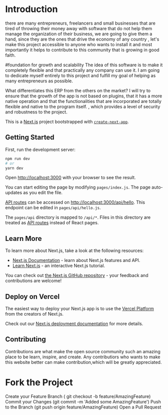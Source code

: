 # Introduction

there are many entrepreneurs, freelancers and small businesses that are tired of throwing their money away with software that do not help them manage the organization of their business, we are going to give them a hand, since they are the ones that drive the economy of any country , let's make this project accessible to anyone who wants to install it and most importantly it helps to contribute to this community that is growing in good faith.

#foundation for growth and scalability
The idea of ​​this software is to make it completely flexible and that practically any company can use it. I am going to dedicate myself entirely to this project and fulfill my goal of helping as many entrepreneurs as possible.

What differentiates this ERP from the others on the market? I will try to ensure that the growth of the app is not based on plugins, that it has a more native operation and that the functionalities that are incorporated are totally flexible and native to the program itself. , which provides a level of security and robustness to the project.

This is a [Next.js](https://nextjs.org/) project bootstrapped with [`create-next-app`](https://github.com/vercel/next.js/tree/canary/packages/create-next-app).

## Getting Started

First, run the development server:

```bash
npm run dev
# or
yarn dev
```

Open [http://localhost:3000](http://localhost:3000) with your browser to see the result.

You can start editing the page by modifying `pages/index.js`. The page auto-updates as you edit the file.

[API routes](https://nextjs.org/docs/api-routes/introduction) can be accessed on [http://localhost:3000/api/hello](http://localhost:3000/api/hello). This endpoint can be edited in `pages/api/hello.js`.

The `pages/api` directory is mapped to `/api/*`. Files in this directory are treated as [API routes](https://nextjs.org/docs/api-routes/introduction) instead of React pages.

## Learn More

To learn more about Next.js, take a look at the following resources:

- [Next.js Documentation](https://nextjs.org/docs) - learn about Next.js features and API.
- [Learn Next.js](https://nextjs.org/learn) - an interactive Next.js tutorial.

You can check out [the Next.js GitHub repository](https://github.com/vercel/next.js/) - your feedback and contributions are welcome!

## Deploy on Vercel

The easiest way to deploy your Next.js app is to use the [Vercel Platform](https://vercel.com/new?utm_medium=default-template&filter=next.js&utm_source=create-next-app&utm_campaign=create-next-app-readme) from the creators of Next.js.

Check out our [Next.js deployment documentation](https://nextjs.org/docs/deployment) for more details.

## Contributing

Contributions are what make the open source community such an amazing place to be learn, inspire, and create. Any contributiors who wants to make this website better can make contribution,which will be greatly appreciated.

# Fork the Project

Create your Feature Branch ( git checkout -b feature/AmazingFeature)
Commit your Changes (git commit -m 'Added some AmazingFeature')
Push to the Branch (git push origin feature/AmazingFeature)
Open a Pull Request
